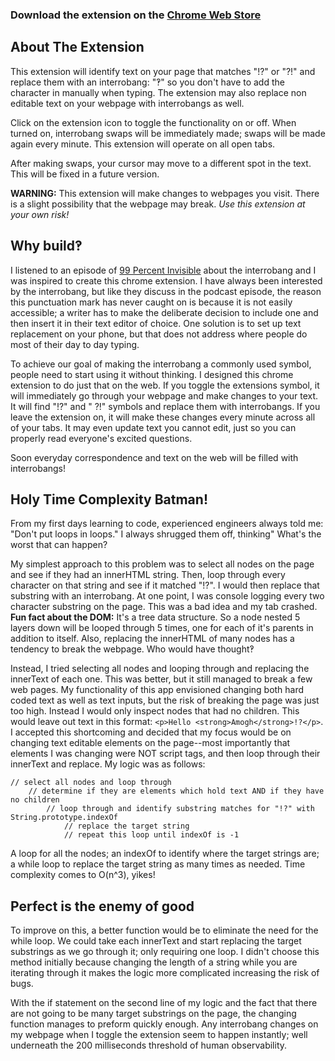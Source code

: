 ### Download the extension on the [Chrome Web Store](https://chrome.google.com/webstore/category/extensions?hl=en)

## About The Extension

This extension will identify text on your page that matches "!?" or "?!" and replace them with an interrobang: "‽" so you don't have to add the character in manually when typing. The extension may also replace non editable text on your webpage with interrobangs as well.

Click on the extension icon to toggle the functionality on or off. When turned on, interrobang swaps will be immediately made; swaps will be made again every minute. This extension will operate on all open tabs.

After making swaps, your cursor may move to a different spot in the text. This will be fixed in a future version.

**WARNING:** This extension will make changes to webpages you visit. There is a slight possibility that the webpage may break. _Use this extension at your own risk!_

## Why build‽

I listened to an episode of [99 Percent Invisible](https://99percentinvisible.org/episode/interrobang/) about the interrobang and I was inspired to create this chrome extension. I have always been interested by the interrobang, but like they discuss in the podcast episode, the reason this punctuation mark has never caught on is because it is not easily accessible; a writer has to make the deliberate decision to include one and then insert it in their text editor of choice. One solution is to set up text replacement on your phone, but that does not address where people do most of their day to day typing.

To achieve our goal of making the interrobang a commonly used symbol, people need to start using it without thinking. I designed this chrome extension to do just that on the web. If you toggle the extensions symbol, it will immediately go through your webpage and make changes to your text. It will find "!?" and " ?!" symbols and replace them with interrobangs. If you leave the extension on, it will make these changes every minute across all of your tabs. It may even update text you cannot edit, just so you can properly read everyone's excited questions.

Soon everyday correspondence and text on the web will be filled with interrobangs!

## Holy Time Complexity Batman!

From my first days learning to code, experienced engineers always told me: "Don't put loops in loops." I always shrugged them off, thinking" What's the worst that can happen?

My simplest approach to this problem was to select all nodes on the page and see if they had an innerHTML string. Then, loop through every character on that string and see if it matched "!?". I would then replace that substring with an interrobang. At one point, I was console logging every two character substring on the page. This was a bad idea and my tab crashed. **Fun fact about the DOM:** It's a tree data structure. So a node nested 5 layers down will be looped through 5 times, one for each of it's parents in addition to itself. Also, replacing the innerHTML of many nodes has a tendency to break the webpage. Who would have thought‽

Instead, I tried selecting all nodes and looping through and replacing the innerText of each one. This was better, but it still managed to break a few web pages. My functionality of this app envisioned changing both hard coded text as well as text inputs, but the risk of breaking the page was just too high. Instead I would only inspect nodes that had no children. This would leave out text in this format: `<p>Hello <strong>Amogh</strong>!?</p>`. I accepted this shortcoming and decided that my focus would be on changing text editable elements on the page--most importantly that elements I was changing were NOT script tags, and then loop through their innerText and replace. My logic was as follows:

```
// select all nodes and loop through
    // determine if they are elements which hold text AND if they have no children
        // loop through and identify substring matches for "!?" with String.prototype.indexOf
            // replace the target string
            // repeat this loop until indexOf is -1
```

A loop for all the nodes; an indexOf to identify where the target strings are; a while loop to replace the target string as many times as needed. Time complexity comes to O(n^3), yikes!

## Perfect is the enemy of good

To improve on this, a better function would be to eliminate the need for the while loop. We could take each innerText and start replacing the target substrings as we go through it; only requiring one loop. I didn't choose this method initially because changing the length of a string while you are iterating through it makes the logic more complicated increasing the risk of bugs.

With the if statement on the second line of my logic and the fact that there are not going to be many target substrings on the page, the changing function manages to preform quickly enough. Any interrobang changes on my webpage when I toggle the extension seem to happen instantly; well underneath the 200 milliseconds threshold of human observability.
